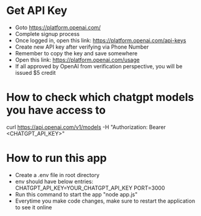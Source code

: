# Get API Key
- Goto https://platform.openai.com/
- Complete signup process
- Once logged in, open this link: https://platform.openai.com/api-keys
- Create new API key after verifying via Phone Number
- Remember to copy the key and save somewhere
- Open this link: https://platform.openai.com/usage
- If all approved by OpenAI from verification perspective, you will be issued $5 credit

# How to check which chatgpt models you have access to
curl https://api.openai.com/v1/models -H "Authorization: Bearer <CHATGPT_API_KEY>"

# How to run this app
- Create a .env file in root directory
- env should have below entries:
  CHATGPT_API_KEY=YOUR_CHATGPT_API_KEY
  PORT=3000
- Run this command to start the app "node app.js"
- Everytime you make code changes, make sure to restart the application to see it online

